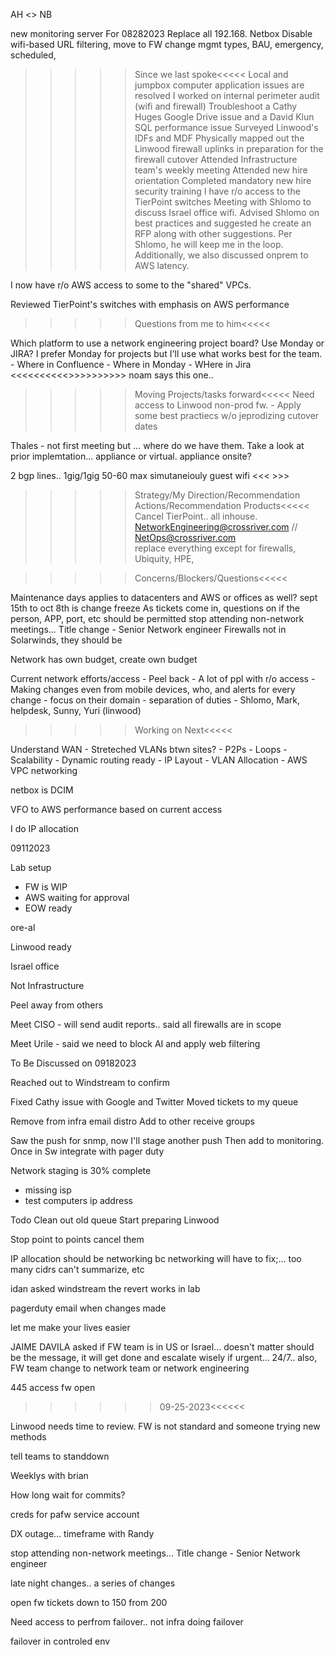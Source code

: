 AH <> NB


new monitoring server
For 08282023
Replace all 192.168.
Netbox
Disable wifi-based URL filtering, move to FW
change mgmt types, BAU, emergency, scheduled, 



>>>>>Since we last spoke<<<<<
Local and jumpbox computer application issues are resolved
I worked on internal perimeter audit (wifi and firewall)
Troubleshoot a Cathy Huges Google Drive issue and a David Klun SQL performance issue
Surveyed Linwood's IDFs and MDF
Physically mapped out the Linwood firewall uplinks in preparation for the firewall cutover
Attended Infrastructure team's weekly meeting
Attended new hire orientation
Completed mandatory new hire security training
I have r/o access to the TierPoint switches
Meeting with Shlomo to discuss Israel office wifi. Advised Shlomo on best practices and suggested he create an RFP along with other suggestions. Per Shlomo, he will keep me in the loop. Additionally, we also discussed onprem to AWS latency.

I now have r/o AWS access to some to the "shared" VPCs.

Reviewed TierPoint's switches with emphasis on AWS performance


>>>>>Questions from me to him<<<<<

Which platform to use a network engineering project board? Use Monday or JIRA? I prefer Monday for projects but I'll use what works best for the team.
    - Where in Confluence
    - Where in Monday
    - WHere in Jira  <<<<<<<<<<>>>>>>>>>> noam says this one.. 


>>>>>Moving Projects/tasks forward<<<<<
Need access to Linwood non-prod fw.
    - Apply some best practiecs w/o jeprodizing cutover dates

Thales - not first meeting but ... where do we have them. Take a look at prior implemtation... appliance or virtual. appliance onsite? 


2 bgp lines.. 1gig/1gig 50-60 max simutaneiouly guest wifi <<<   >>>

>>>>>Strategy/My Direction/Recommendation Actions/Recommendation Products<<<<<
Cancel TierPoint.. all inhouse. 
NetworkEngineering@crossriver.com // NetOps@crossriver.com   
replace everything except for firewalls, Ubiquity, HPE, 


>>>>>Concerns/Blockers/Questions<<<<<

Maintenance days applies to datacenters and AWS or offices as well? sept 15th to oct 8th is change freeze
As tickets come in, questions on if the person, APP, port, etc should be permitted
stop attending non-network meetings... 
Title change - Senior Network engineer
Firewalls not in Solarwinds, they should be

Network has own budget, create own budget

Current network efforts/access - Peel back
    - A lot of ppl with r/o access
    - Making changes even from mobile devices, who, and alerts for every change
    - focus on their domain
    - separation of duties
    - Shlomo, Mark, helpdesk, Sunny, Yuri (linwood)


>>>>>Working on Next<<<<<

Understand WAN
    - Streteched VLANs btwn sites?
    - P2Ps
    - Loops
    - Scalability
    - Dynamic routing ready
    - IP Layout
    - VLAN Allocation
    - AWS VPC networking

netbox is DCIM

VFO to AWS performance based on current access


I do IP allocation



09112023



Lab setup
- FW is WIP
- AWS waiting for approval
- EOW ready



ore-al

Linwood ready

Israel office

Not Infrastructure

Peel away from others

Meet CISO - will send audit reports.. said all firewalls are in scope

Meet Urile - said we need to block AI and apply web filtering







To Be Discussed on 09182023


Reached out to Windstream to confirm


Fixed Cathy issue with Google and Twitter
Moved tickets to my queue

Remove from infra email distro
Add to other receive groups


Saw the push for snmp, now I'll stage another push
Then add to monitoring. Once in Sw integrate with pager duty


Network staging is 30% complete 
- missing isp
- test computers
ip address



Todo
Clean out old queue
Start preparing Linwood 

Stop point to points cancel them

IP allocation should be networking bc networking will have to fix;... too many cidrs can't summarize, etc

idan
asked windstream
the revert works in lab

pagerduty
email when changes made

let me make your lives easier

JAIME DAVILA asked if FW team is in US or Israel... doesn't matter should be the message, it will get done and escalate wisely if urgent... 24/7.. also, FW team change to network team or network engineering

445 access fw open





>>>>>> 09-25-2023<<<<<<

Linwood needs time to review. FW is not standard and someone trying new methods

tell teams to standdown

Weeklys with brian

How long wait for commits? 

creds for pafw service account

DX outage... timeframe with Randy

stop attending non-network meetings... 
Title change - Senior Network engineer

late night changes.. a series of changes 

open fw tickets down to 150 from 200

Need access to perfrom failover.. not infra doing failover

failover in controled env

